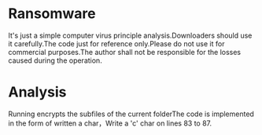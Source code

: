 # Ransomware

It's just a simple computer virus principle analysis.Downloaders should use it carefully.The code just for reference only.Please do not use it for commercial purposes.The author shall not be responsible for the losses caused during the operation.

# Analysis

Running encrypts the subfiles of the current folderThe code is implemented in the form of written a char，Write a 'c' char on lines 83 to 87.
